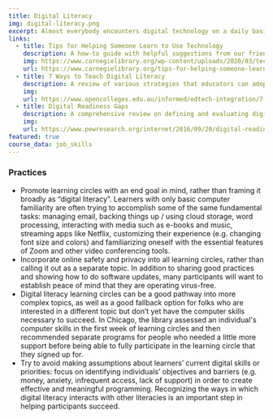 ```yaml
---
title: Digital Literacy
img: digital-literacy.png
excerpt: Almost everybody encounters digital technology on a daily basis. Therefore, the desire to improve one’s digital literacy is a means to many different ends, including connecting with family, reading the news, applying for jobs, and expressing oneself creatively. Learning circles are designed to support a group of learners who want to learn the same thing for different reasons, and this makes the group learning format remarkably successful for digital literacy training across both desktop and mobile applications.
links:
  - title: Tips for Helping Someone Learn to Use Technology
    description: A how-to guide with helpful suggestions from our friends at Carnegie Library of Pittsburgh.
    img: https://www.carnegielibrary.org/wp-content/uploads/2020/03/techassistance.jpg
    url: https://www.carnegielibrary.org/tips-for-helping-someone-learn-to-use-technology/
  - title: 7 Ways to Teach Digital Literacy
    description: A review of various strategies that educators can adopt when teaching digital literacy from Open Colleges in Australia. 
    img: 
    url: https://www.opencolleges.edu.au/informed/edtech-integration/7-ways-teach-digital-literacy/
  - title: Digital Readiness Gaps
    description: A comprehensive review on defining and evaluating digital readiness from the Pew Research Center.
    img: 
    url: https://www.pewresearch.org/internet/2016/09/20/digital-readiness-gaps/
featured: true
course_data: job_skills
---
```

### Practices
- Promote learning circles with an end goal in mind, rather than framing it broadly as “digital literacy”. Learners with only basic computer familiarity are often trying to accomplish some of the same fundamental tasks: managing email, backing things up / using cloud storage, word processing, interacting with media such as e-books and music, streaming apps like Netflix, customizing their experience (e.g. changing font size and colors) and familiarizing oneself with the essential features of Zoom and other video conferencing tools. 
- Incorporate online safety and privacy into all learning circles, rather than calling it out as a separate topic. In addition to sharing good practices and showing how to do software updates, many participants will want to establish peace of mind that they are operating virus-free.
- Digital literacy learning circles can be a good pathway into more complex topics, as well as a good fallback option for folks who are interested in a different topic but don’t yet have the computer skills necessary to succeed. In Chicago, the library assessed an individual's computer skills in the first week of learning circles and then recommended separate programs for people who needed a little more support before being able to fully participate in the learning circle that they signed up for.
- Try to avoid making assumptions about learners’ current digital skills or priorities: focus on identifying individuals’ objectives and barriers (e.g. money, anxiety, infrequent access, lack of support) in order to create effective and meaningful programming. Recognizing the ways in which digital literacy interacts with other literacies is an important step in helping participants succeed.

